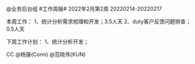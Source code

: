@业务后台组 #工作周报#
2022年2月第2周 20220214-20220217

本周工作：
1、统计分析需求梳理和开发；3.5人天
2、duty客户反馈问题排查；0.5人天

下周工作计划：
1、统计分析开发；

CC @杨康(Conn) @范晓伟(KUN)
